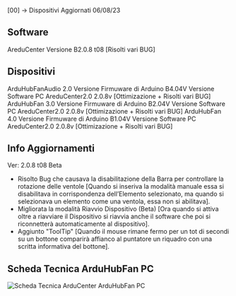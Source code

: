 [00] -> Dispositivi Aggiornati  06/08/23  

## Software
AreduCenter  Versione B2.0.8 t08 [Risolti vari BUG]  

## Dispositivi                               
ArduHubFanAudio 2.0 Versione Firmuware di Arduino B4.04V Versione Software PC AreduCenter2.0 2.0.8v [Ottimizazione + Risolti vari BUG]
     ArduHubFan 3.0 Versione Firmuware di Arduino B2.04V Versione Software PC AreduCenter2.0 2.0.8v [Ottimizazione + Risolti vari BUG]
     ArduHubFan 4.0 Versione Firmuware di Arduino B1.04V Versione Software PC AreduCenter2.0 2.0.8v [Ottimizazione + Risolti vari BUG]

## Info Aggiornamenti
Ver: 2.0.8 t08 Beta
- Risolto Bug che causava la disabilitazione della Barra per controllare la rotazione delle ventole [Quando si inseriva la modalità manuale essa si disabilitava in corrispondenza dell’Elemento selezionato, ma quando si selezionava un elemento come una ventola, essa non si abilitava].
- Migliorata la modalità Riavvio Dispositivo (Beta) [Ora quando si attiva oltre a riavviare il Dispositivo si riavvia anche il software che poi si riconnetterà automaticamente al dispositivo].
- Aggiunto "ToolTip" [Quando il mouse rimane fermo per un tot di secondi su un bottone comparirà affianco al puntatore un riquadro con una scritta informativa del bottone].

## Scheda Tecnica ArduHubFan PC
![Scheda Tecnica ArduCenter ArduHubFan PC](https://user-images.githubusercontent.com/76437833/226737407-9d30d4f6-7207-4f55-8824-64b31325b2ff.png)
